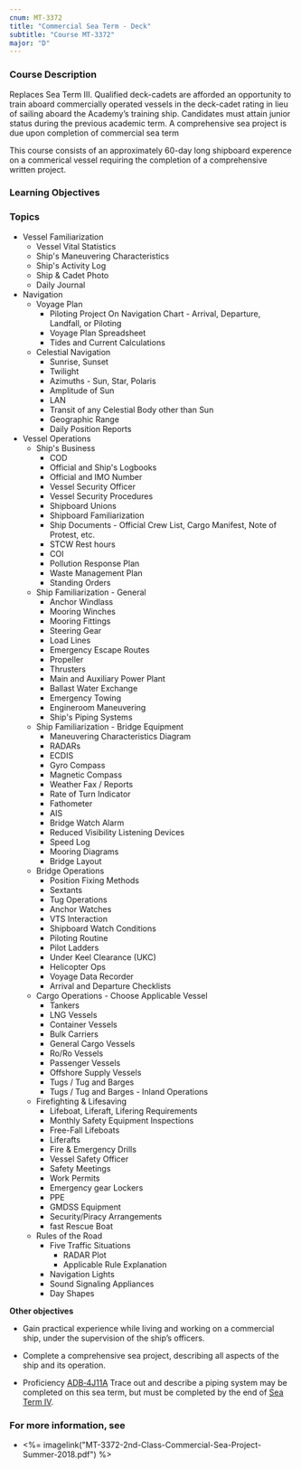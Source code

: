 ```yaml
---
cnum: MT-3372
title: "Commercial Sea Term - Deck"
subtitle: "Course MT-3372"
major: "D"
---
```

### Course Description

Replaces Sea Term III. Qualified deck-cadets are afforded an opportunity to train aboard commercially operated vessels in the deck-cadet rating in lieu of sailing aboard the Academy’s training ship. Candidates must attain junior status during the previous academic term. A comprehensive sea project is due upon completion of commercial sea term

This course consists of an approximately 60-day long shipboard experence on a commerical vessel requiring the completion of a comprehensive written project.


### Learning Objectives



### Topics

* Vessel Familiarization
	* Vessel Vital Statistics
	* Ship's Maneuvering Characteristics
	* Ship's Activity Log
	* Ship & Cadet Photo
	* Daily Journal
* Navigation
	* Voyage Plan
		* Piloting Project On Navigation Chart - Arrival, Departure, Landfall, or Piloting
		* Voyage Plan Spreadsheet
		* Tides and Current Calculations
	* Celestial Navigation
		* Sunrise, Sunset
		* Twilight
		* Azimuths - Sun, Star, Polaris
		* Amplitude of Sun
		* LAN
		* Transit of any Celestial Body other than Sun
		* Geographic Range
		* Daily Position Reports
* Vessel Operations
	* Ship's Business
		* COD
		* Official and Ship's Logbooks
		* Official and IMO Number
		* Vessel Security Officer
		* Vessel Security Procedures
		* Shipboard Unions
		* Shipboard Familiarization
		* Ship Documents - Official Crew List, Cargo Manifest, Note of Protest, etc.
		* STCW Rest hours
		* COI
		* Pollution Response Plan
		* Waste Management Plan
		* Standing Orders
	* Ship Familiarization - General
		* Anchor Windlass
		* Mooring Winches
		* Mooring Fittings
		* Steering Gear
		* Load Lines
		* Emergency Escape Routes
		* Propeller
		* Thrusters
		* Main and Auxiliary Power Plant
		* Ballast Water Exchange
		* Emergency Towing
		* Engineroom Maneuvering
		* Ship's Piping Systems
	* Ship Familiarization - Bridge Equipment
		* Maneuvering Characteristics Diagram
		* RADARs
		* ECDIS
		* Gyro Compass
		* Magnetic Compass
		* Weather Fax / Reports
		* Rate of Turn Indicator
		* Fathometer
		* AIS
		* Bridge Watch Alarm
		* Reduced Visibility Listening Devices
		* Speed Log
		* Mooring Diagrams
		* Bridge Layout
	* Bridge Operations
		* Position Fixing Methods
		* Sextants
		* Tug Operations
		* Anchor Watches
		* VTS Interaction
		* Shipboard Watch Conditions
		* Piloting Routine
		* Pilot Ladders
		* Under Keel Clearance (UKC)
		* Helicopter Ops
		* Voyage Data Recorder
		* Arrival and Departure Checklists
	* Cargo Operations - Choose Applicable Vessel
		* Tankers
		* LNG Vessels
		* Container Vessels
		* Bulk Carriers
		* General Cargo Vessels
		* Ro/Ro Vessels
		* Passenger Vessels
		* Offshore Supply Vessels
		* Tugs / Tug and Barges
		* Tugs / Tug and Barges - Inland Operations
	* Firefighting & Lifesaving
		* Lifeboat, Liferaft, Lifering Requirements 
		* Monthly Safety Equipment Inspections
		* Free-Fall Lifeboats
		* Liferafts
		* Fire & Emergency Drills
		* Vessel Safety Officer
		* Safety Meetings
		* Work Permits
		* Emergency gear Lockers
		* PPE
		* GMDSS Equipment
		* Security/Piracy Arrangements
		* fast Rescue Boat
	* Rules of the Road
		* Five Traffic Situations
			* RADAR Plot
			* Applicable Rule Explanation
		* Navigation Lights
		* Sound Signaling Appliances
		* Day Shapes


**Other objectives**


*  Gain practical experience while living and working on a commercial ship, under the supervision of the ship’s officers.

* Complete a comprehensive sea project, describing all aspects of the ship and its operation.


* Proficiency [ADB‑4J11A](ADB-4J11A) Trace out and describe a piping system may be completed on this sea term, but must be completed by the end of [Sea Term IV](mt4371).

### For more information, see 

* <%= imagelink("MT-3372-2nd-Class-Commercial-Sea-Project-Summer-2018.pdf") %> 



